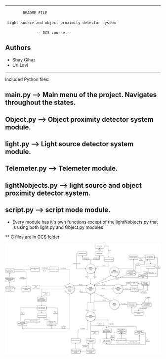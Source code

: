 --------------------------------------------------------------

 			README FILE
      
     Light source and object proximity detector system

         	      -- DCS course --
		 

## Authors
- Shay Gihaz
- Uri Lavi
		      
--------------------------------------------------------------


Included Python files:

## main.py --> Main menu of the project. Navigates throughout the states.

## Object.py --> Object proximity detector system module.

## light.py --> Light source detector system module.

## Telemeter.py --> Telemeter module.

## lightNobjects.py --> light source and object proximity detector system.

## script.py --> script mode module.

* Every module has it's own functions except of the lightNobjects.py that is using both light.py and Object.py modules

** C files are in CCS folder

<img src="MSP430.jpg"><img>


